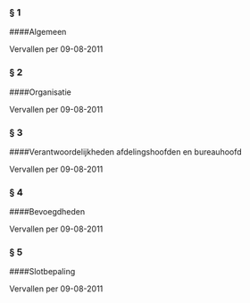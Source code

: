 <meta http-equiv='Content-Type' content='text/html; charset=utf-8' />

### §  1  

####Algemeen

Vervallen per 09-08-2011 

### §  2  

####Organisatie

Vervallen per 09-08-2011 

### §  3  

####Verantwoordelijkheden afdelingshoofden en bureauhoofd

Vervallen per 09-08-2011 

### §  4  

####Bevoegdheden

Vervallen per 09-08-2011 

### §  5  

####Slotbepaling

Vervallen per 09-08-2011 

